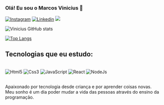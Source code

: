 ### Olá! Eu sou o Marcos Vinicius 🤙
[![Instagram](https://img.shields.io/badge/Instagram-E4405F?style=for-the-badge&logo=instagram&logoColor=white)](https://www.instagram.com/_viniciuspessoa16/)
[![Linkedin](https://img.shields.io/badge/LinkedIn-0077B5?style=for-the-badge&logo=linkedin&logoColor=white)](https://www.linkedin.com/in/marcosviniciuspp/)
<a href = "mailto:contato.viniciuspdev@gmail.com"> <img src="https://img.shields.io/badge/-Gmail-%23333?style=for-the-badge&logo=gmail&logoColor=white" target="_blank"></a>

![Vinicius GitHub stats](https://github-readme-stats.vercel.app/api?username=MarcosDEVinicius&show_icons=true&theme=dracula)

[![Top Langs](https://github-readme-stats.vercel.app/api/top-langs/?username=MarcosDEVinicius)](https://github.com/anuraghazra/github-readme-stats)

## Tecnologias que eu estudo:

<div style="display: inline_block"><br/>
  <img align="center" alt="Html5" src="https://img.shields.io/badge/HTML5-E34F26?style=for-the-badge&logo=html5&logoColor=white"/>
  <img align="center" alt="Css3" src="https://img.shields.io/badge/CSS3-1572B6?style=for-the-badge&logo=css3&logoColor=white"/>
  <img align="center" alt="JavaScript" src="https://img.shields.io/badge/JavaScript-323330?style=for-the-badge&logo=javascript&logoColor=F7DF1E"/>
  <img align="center" alt="React" src="https://img.shields.io/badge/React-20232A?style=for-the-badge&logo=react&logoColor=61DAFB"/>
  <img align="center" alt="NodeJs" src="https://img.shields.io/badge/Node.js-43853D?style=for-the-badge&logo=node.js&logoColor=white"/>
</div> <br>

Apaixonado por tecnologia desde criança e por aprender coisas novas. Meu sonho é um dia poder mudar a vida das pessoas através do ensino da programação.






